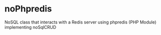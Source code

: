 noPhpredis
==========

NoSQL class that interacts with a Redis server using phpredis (PHP Module) implementing noSqlCRUD